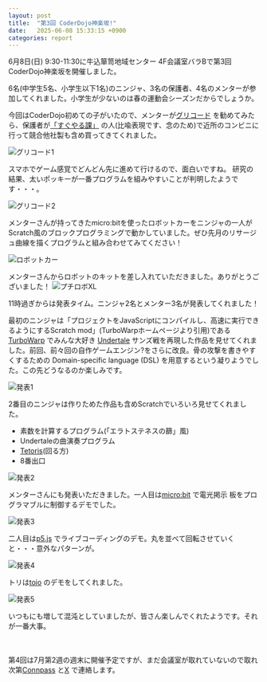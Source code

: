 ```yaml
---
layout: post
title:  "第3回 CoderDojo神楽坂!"
date:   2025-06-08 15:33:15 +0900
categories: report
---
```


6月8日(日) 9:30-11:30に牛込箪笥地域センター 4F会議室バラBで第3回 CoderDojo神楽坂を開催しました。

6名(中学生5名、小学生以下1名)のニンジャ、3名の保護者、4名のメンターが参加してくれました。小学生が少ないのは春の運動会シーズンだからでしょうか。

今回はCoderDojo初めての子がいたので、メンターが[グリコード](https://cp.glico.com/glicode/) を勧めてみたら、保護者が[「すぐやる課」](https://www.city.matsudo.chiba.jp/shisei/organization/sougouseisakubu/suguyaruka.html) の人(比喩表現です、念のため)で近所のコンビニに行って競合他社製も含め買ってきてくれました。

![グリコード1](/assets/2025-06-08-01.jpg)

スマホでゲーム感覚でどんどん先に進めて行けるので、面白いですね。
研究の結果、太いポッキーが一番プログラムを組みやすいことが判明したようです・・・。

![グリコード2](/assets/2025-06-08-02.jpg)

メンターさんが持ってきたmicro:bitを使ったロボットカーをニンジャの一人がScratch風のブロックプログラミングで動かしていました。ぜひ先月のリサージュ曲線を描くプログラムと組み合わせてみてください！

![ロボットカー](/assets/2025-06-08-03.jpg)

メンターさんからロボットのキットを差し入れていただきました。ありがとうございました！
![プチロボXL](/assets/2025-06-08-04.jpg)

11時過ぎからは発表タイム。ニンジャ2名とメンター3名が発表してくれました！

最初のニンジャは「プロジェクトをJavaScriptにコンパイルし、高速に実行できるようにするScratch mod」(TurboWarpホームページより引用)である[TurboWarp](https://turbowarp.org) でみんな大好き [Undertale](https://undertale.jp) サンズ戦を再現した作品を見せてくれました。前回、前々回の自作ゲームエンジン?をさらに改良。骨の攻撃を書きやすくするための Domain-specific language (DSL) を用意するという凝りようでした。この先どうなるのか楽しみです。

![発表1](/assets/2025-06-08-05.jpg)

2番目のニンジャは作りためた作品も含めScratchでいろいろ見せてくれました。
- 素数を計算するプログラム(「エラトステネスの篩」風)
- Undertaleの曲演奏プログラム
- [Tetoris](https://www.nicovideo.jp/watch/sm44301514)(回る方)
- 8番出口

![発表2](/assets/2025-06-08-06.jpg)

メンターさんにも発表いただきました。一人目は[micro:bit](https://microbit.org/ja/code/) で電光掲示
板をプログラマブルに制御するデモでした。

![発表3](/assets/2025-06-08-07.jpg)

二人目は[p5.js](https://editor.p5js.org) でライブコーディングのデモ。丸を並べて回転させていくと・・・意外なパターンが。

![発表4](/assets/2025-06-08-08.jpg)

トリは[toio](https://toio.io) のデモをしてくれました。

![発表5](/assets/2025-06-08-09.jpg)

いつもにも増して混沌としていましたが、皆さん楽しんでくれたようです。それが一番大事。

<br><br>
第4回は7月第2週の週末に開催予定ですが、まだ会議室が取れていないので取れ次第[Connpass](https://coderdojokagurazaka.connpass.com) と[X](https://x.com/kagurazaka_dojo) で連絡します。<br>
